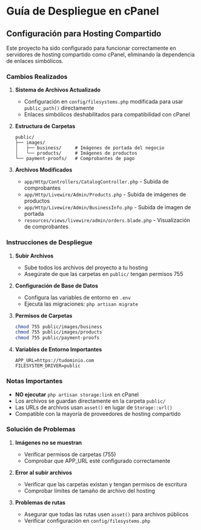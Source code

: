 # Guía de Despliegue en cPanel

## Configuración para Hosting Compartido

Este proyecto ha sido configurado para funcionar correctamente en servidores de hosting compartido como cPanel, eliminando la dependencia de enlaces simbólicos.

### Cambios Realizados

1. **Sistema de Archivos Actualizado**
   - Configuración en `config/filesystems.php` modificada para usar `public_path()` directamente
   - Enlaces simbólicos deshabilitados para compatibilidad con cPanel

2. **Estructura de Carpetas**
   ```
   public/
   ├── images/
   │   ├── business/     # Imágenes de portada del negocio
   │   └── products/     # Imágenes de productos
   └── payment-proofs/   # Comprobantes de pago
   ```

3. **Archivos Modificados**
   - `app/Http/Controllers/CatalogController.php` - Subida de comprobantes
   - `app/Http/Livewire/Admin/Products.php` - Subida de imágenes de productos
   - `app/Http/Livewire/Admin/BusinessInfo.php` - Subida de imagen de portada
   - `resources/views/livewire/admin/orders.blade.php` - Visualización de comprobantes

### Instrucciones de Despliegue

1. **Subir Archivos**
   - Sube todos los archivos del proyecto a tu hosting
   - Asegúrate de que las carpetas en `public/` tengan permisos 755

2. **Configuración de Base de Datos**
   - Configura las variables de entorno en `.env`
   - Ejecuta las migraciones: `php artisan migrate`

3. **Permisos de Carpetas**
   ```bash
   chmod 755 public/images/business
   chmod 755 public/images/products  
   chmod 755 public/payment-proofs
   ```

4. **Variables de Entorno Importantes**
   ```
   APP_URL=https://tudominio.com
   FILESYSTEM_DRIVER=public
   ```

### Notas Importantes

- **NO ejecutar** `php artisan storage:link` en cPanel
- Los archivos se guardan directamente en la carpeta `public/`
- Las URLs de archivos usan `asset()` en lugar de `Storage::url()`
- Compatible con la mayoría de proveedores de hosting compartido

### Solución de Problemas

1. **Imágenes no se muestran**
   - Verificar permisos de carpetas (755)
   - Comprobar que APP_URL esté configurado correctamente

2. **Error al subir archivos**
   - Verificar que las carpetas existan y tengan permisos de escritura
   - Comprobar límites de tamaño de archivo del hosting

3. **Problemas de rutas**
   - Asegurar que todas las rutas usen `asset()` para archivos públicos
   - Verificar configuración en `config/filesystems.php`